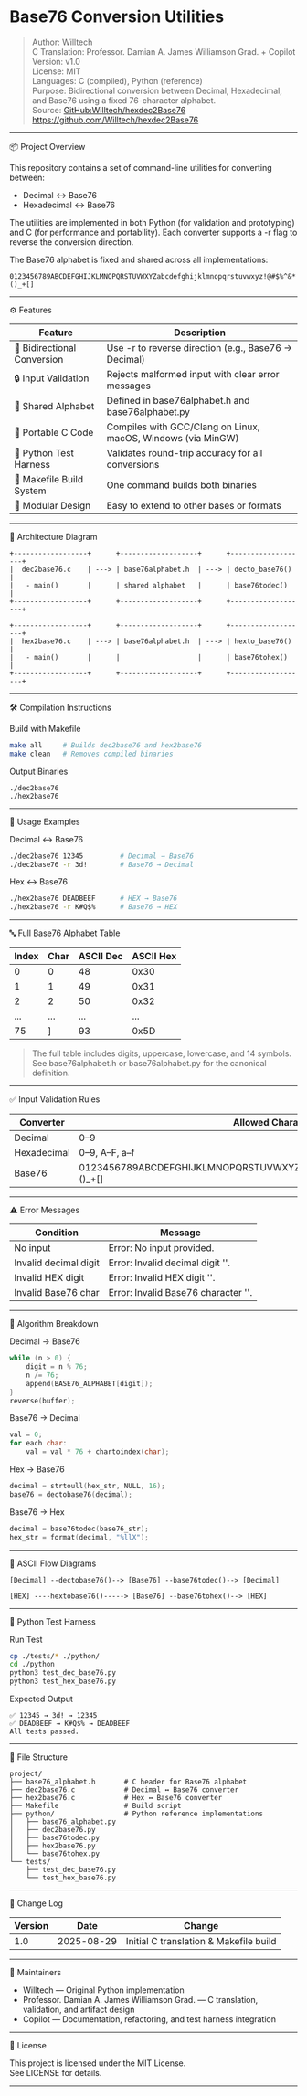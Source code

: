 # Base76 Conversion Utilities

> Author: Willtech  
> C Translation: Professor. Damian A. James Williamson Grad. + Copilot  
> Version: v1.0  
> License: MIT  
> Languages: C (compiled), Python (reference)  
> Purpose: Bidirectional conversion between Decimal, Hexadecimal, and Base76 using a fixed 76-character alphabet.  
> Source: [GitHub:Willtech/hexdec2Base76](https://github.com/Willtech/hexdec2Base76) https://github.com/Willtech/hexdec2Base76  

---

📦 Project Overview

This repository contains a set of command-line utilities for converting between:

- Decimal ↔️ Base76  
- Hexadecimal ↔️ Base76  

The utilities are implemented in both Python (for validation and prototyping) and C (for performance and portability). Each converter supports a -r flag to reverse the conversion direction.

The Base76 alphabet is fixed and shared across all implementations:

```
0123456789ABCDEFGHIJKLMNOPQRSTUVWXYZabcdefghijklmnopqrstuvwxyz!@#$%^&*()_+[]
```

---

⚙️ Features

| Feature                     | Description                                                                 |
|-----------------------------|-----------------------------------------------------------------------------|
| 🔁 Bidirectional Conversion | Use -r to reverse direction (e.g., Base76 → Decimal)                      |
| 🔒 Input Validation         | Rejects malformed input with clear error messages                          |
| 🧱 Shared Alphabet          | Defined in base76alphabet.h and base76alphabet.py                     |
| 🚀 Portable C Code          | Compiles with GCC/Clang on Linux, macOS, Windows (via MinGW)                |
| 🧪 Python Test Harness      | Validates round-trip accuracy for all conversions                          |
| 📜 Makefile Build System    | One command builds both binaries                                            |
| 🧩 Modular Design           | Easy to extend to other bases or formats                                    |

---

🧠 Architecture Diagram

```plaintext
+------------------+      +-------------------+      +-------------------+
|  dec2base76.c    | ---> | base76alphabet.h  | ---> | decto_base76()    |
|   - main()       |      | shared alphabet   |      | base76todec()     |
+------------------+      +-------------------+      +-------------------+

+------------------+      +-------------------+      +-------------------+
|  hex2base76.c    | ---> | base76alphabet.h  | ---> | hexto_base76()    |
|   - main()       |      |                   |      | base76tohex()     |
+------------------+      +-------------------+      +-------------------+
```

---

🛠️ Compilation Instructions

Build with Makefile

```bash
make all     # Builds dec2base76 and hex2base76
make clean   # Removes compiled binaries
```

Output Binaries

```
./dec2base76
./hex2base76
```

---

🚀 Usage Examples

Decimal ↔️ Base76

```bash
./dec2base76 12345         # Decimal → Base76
./dec2base76 -r 3d!        # Base76 → Decimal
```

Hex ↔️ Base76

```bash
./hex2base76 DEADBEEF      # HEX → Base76
./hex2base76 -r K#Q$%      # Base76 → HEX
```

---

🔤 Full Base76 Alphabet Table

| Index | Char | ASCII Dec | ASCII Hex |
|-------|------|-----------|-----------|
| 0     | 0    | 48        | 0x30      |
| 1     | 1    | 49        | 0x31      |
| 2     | 2    | 50        | 0x32      |
| ...   | ...  | ...       | ...       |
| 75    | ]    | 93        | 0x5D      |

> The full table includes digits, uppercase, lowercase, and 14 symbols.  
> See base76alphabet.h or base76alphabet.py for the canonical definition.

---

✅ Input Validation Rules

| Converter      | Allowed Characters                            |
|----------------|-----------------------------------------------|
| Decimal        | 0–9                                       |
| Hexadecimal    | 0–9, A–F, a–f                      |
| Base76         | 0123456789ABCDEFGHIJKLMNOPQRSTUVWXYZabcdefghijklmnopqrstuvwxyz!@#$%^&*()_+[] |

---

⚠️ Error Messages

| Condition               | Message                                        |
|-------------------------|------------------------------------------------|
| No input                | Error: No input provided.                    |
| Invalid decimal digit   | Error: Invalid decimal digit '<c>'.          |
| Invalid HEX digit       | Error: Invalid HEX digit '<c>'.              |
| Invalid Base76 char     | Error: Invalid Base76 character '<c>'.       |

---

🧮 Algorithm Breakdown

Decimal → Base76

```c
while (n > 0) {
    digit = n % 76;
    n /= 76;
    append(BASE76_ALPHABET[digit]);
}
reverse(buffer);
```

Base76 → Decimal

```c
val = 0;
for each char:
    val = val * 76 + chartoindex(char);
```

Hex → Base76

```c
decimal = strtoull(hex_str, NULL, 16);
base76 = dectobase76(decimal);
```

Base76 → Hex

```c
decimal = base76todec(base76_str);
hex_str = format(decimal, "%llX");
```

---

🔁 ASCII Flow Diagrams

```plaintext
[Decimal] --dectobase76()--> [Base76] --base76todec()--> [Decimal]

[HEX] ----hextobase76()-----> [Base76] --base76tohex()--> [HEX]
```

---

🧪 Python Test Harness

Run Test

```bash
cp ./tests/* ./python/ 
cd ./python
python3 test_dec_base76.py
python3 test_hex_base76.py
```

Expected Output

```
✅ 12345 → 3d! → 12345
✅ DEADBEEF → K#Q$% → DEADBEEF
All tests passed.
```

---

📁 File Structure

```plaintext
project/
├── base76_alphabet.h       # C header for Base76 alphabet
├── dec2base76.c            # Decimal ↔️ Base76 converter
├── hex2base76.c            # Hex ↔️ Base76 converter
├── Makefile                # Build script
├── python/                 # Python reference implementations
│   ├── base76_alphabet.py
│   ├── dec2base76.py
│   ├── base76todec.py
│   ├── hex2base76.py
│   └── base76tohex.py
└── tests/
    ├── test_dec_base76.py
    └── test_hex_base76.py
```

---

📜 Change Log

| Version | Date       | Change                                |
|---------|------------|---------------------------------------|
| 1.0     | 2025-08-29 | Initial C translation & Makefile build|

---

👥 Maintainers

- Willtech — Original Python implementation  
- Professor. Damian A. James Williamson Grad. — C translation, validation, and artifact design  
- Copilot — Documentation, refactoring, and test harness integration  

---

📄 License

This project is licensed under the MIT License.  
See LICENSE for details.

---
